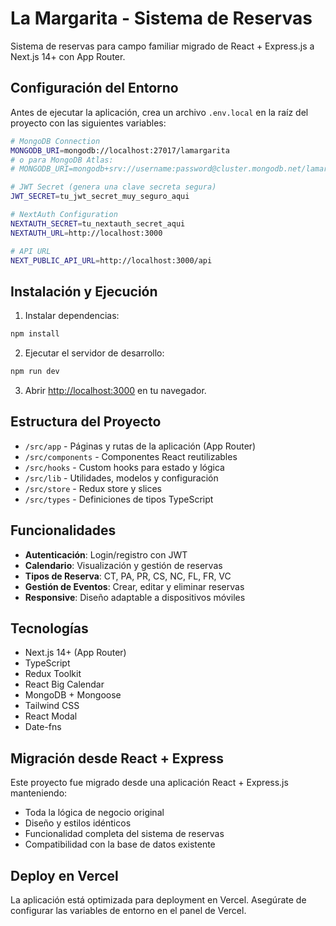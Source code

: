 # La Margarita - Sistema de Reservas

Sistema de reservas para campo familiar migrado de React + Express.js a Next.js 14+ con App Router.

## Configuración del Entorno

Antes de ejecutar la aplicación, crea un archivo `.env.local` en la raíz del proyecto con las siguientes variables:

```bash
# MongoDB Connection
MONGODB_URI=mongodb://localhost:27017/lamargarita
# o para MongoDB Atlas:
# MONGODB_URI=mongodb+srv://username:password@cluster.mongodb.net/lamargarita

# JWT Secret (genera una clave secreta segura)
JWT_SECRET=tu_jwt_secret_muy_seguro_aqui

# NextAuth Configuration
NEXTAUTH_SECRET=tu_nextauth_secret_aqui
NEXTAUTH_URL=http://localhost:3000

# API URL
NEXT_PUBLIC_API_URL=http://localhost:3000/api
```

## Instalación y Ejecución

1. Instalar dependencias:
```bash
npm install
```

2. Ejecutar el servidor de desarrollo:
```bash
npm run dev
```

3. Abrir [http://localhost:3000](http://localhost:3000) en tu navegador.

## Estructura del Proyecto

- `/src/app` - Páginas y rutas de la aplicación (App Router)
- `/src/components` - Componentes React reutilizables
- `/src/hooks` - Custom hooks para estado y lógica
- `/src/lib` - Utilidades, modelos y configuración
- `/src/store` - Redux store y slices
- `/src/types` - Definiciones de tipos TypeScript

## Funcionalidades

- **Autenticación**: Login/registro con JWT
- **Calendario**: Visualización y gestión de reservas
- **Tipos de Reserva**: CT, PA, PR, CS, NC, FL, FR, VC
- **Gestión de Eventos**: Crear, editar y eliminar reservas
- **Responsive**: Diseño adaptable a dispositivos móviles

## Tecnologías

- Next.js 14+ (App Router)
- TypeScript
- Redux Toolkit
- React Big Calendar
- MongoDB + Mongoose
- Tailwind CSS
- React Modal
- Date-fns

## Migración desde React + Express

Este proyecto fue migrado desde una aplicación React + Express.js manteniendo:
- Toda la lógica de negocio original
- Diseño y estilos idénticos
- Funcionalidad completa del sistema de reservas
- Compatibilidad con la base de datos existente

## Deploy en Vercel

La aplicación está optimizada para deployment en Vercel. Asegúrate de configurar las variables de entorno en el panel de Vercel.
